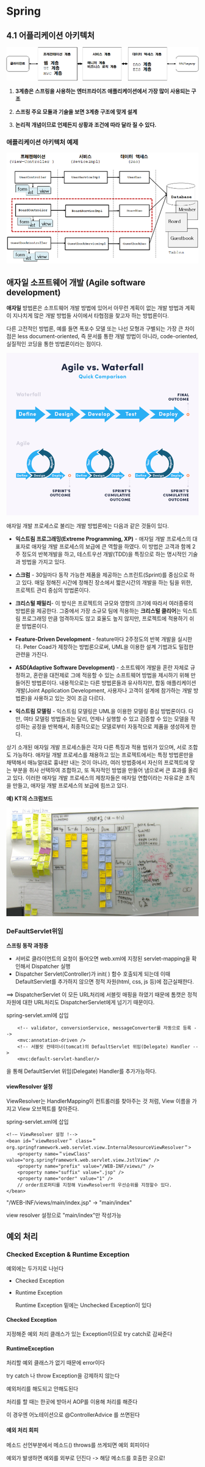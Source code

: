 # Spring

## 4.1 어플리케이션 아키텍처



![image-20211019103257878](img/image-20211019103257878.png)



1. **3계층은 스프링을 사용하는 엔터프라이즈 애플리케이션에서 가장 많이 사용되는 구조**

2. **스프링 주요 모듈과 기술을 보면 3계층 구조에 맞게 설계**

3. **논리적 개념이므로 언제든지 상황과 조건에 따라 달라 질 수 있다.**



### 애플리케이션 아키텍처 예제

![image-20211019103441058](img/image-20211019103441058.png)







## 애자일 소프트웨어 개발 (Agile software development) 

**애자일** 방법론은 소프트웨어 개발 방법에 있어서 아무런 계획이 없는 개발 방법과 계획이 지나치게 많은 개발 방법들 사이에서 타협점을 찾고자 하는 방법론이다. 

다른 고전적인 방법론, 예를 들면 폭포수 모델 또는 나선 모형과 구별되는 가장 큰 차이점은 less document-oriented, 즉 문서를 통한 개발 방법이 아니라, code-oriented, 실질적인 코딩을 통한 방법론이라는 점이다.



![agile-vs-waterfall](img/agile-vs-waterfall.jpg)



애자일 개발 프로세스로 불리는 개발 방법론에는 다음과 같은 것들이 있다.

- **익스트림 프로그래밍(Extreme Programming, XP)** - 애자일 개발 프로세스의 대표자로 애자일 개발 프로세스의 보급에 큰 역할을 하였다. 이 방법은 고객과 함께 2주 정도의 반복개발을 하고, 테스트우선 개발(TDD)을 특징으로 하는 명시적인 기술과 방법을 가지고 있다.

- **스크럼** - 30일마다 동작 가능한 제품을 제공하는 스프린트(Sprint)를 중심으로 하고 있다. 매일 정해진 시간에 정해진 장소에서 짧은시간의 개발을 하는 팀을 위한, 프로젝트 관리 중심의 방법론이다.

- **크리스털 패밀리**- 이 방식은 프로젝트의 규모와 영향의 크기에 따라서 여러종류의 방법론을 제공한다. 그중에서 가장 소규모 팀에 적용하는 **크리스털 클리어**는 익스트림 프로그래밍 만큼 엄격하지도 않고 효율도 높지 않지만, 프로젝트에 적용하기 쉬운 방법론이다.

- **Feature-Driven Development** - feature마다 2주정도의 반복 개발을 실시한다. Peter Coad가 제창하는 방법론으로써, UML을 이용한 설계 기법과도 밀접한 관련을 가진다.

- **ASD(Adaptive Software Development)** - 소프트웨어 개발을 혼란 자체로 규정하고, 혼란을 대전제로 그에 적응할 수 있는 소프트웨어 방법을 제시하기 위해 만들어진 방법론이다. 내용적으로는 다른 방법론들과 유사하지만, 합동 애플리케이션 개발(Joint Application Development, 사용자나 고객이 설계에 참가하는 개발 방법론)을 사용하고 있는 것이 조금 다르다.

- **익스트림 모델링** - 익스트림 모델링은 UML을 이용한 모델링 중심 방법론이다. 다만, 여타 모델링 방법들과는 달리, 언제나 실행할 수 있고 검증할 수 있는 모델을 작성하는 공정을 반복해서, 최종적으로는 모델로부터 자동적으로 제품을 생성하게 한다.

상기 소개된 애자일 개발 프로세스들은 각자 다른 특징과 적용 범위가 있으며, 서로 조합도 가능하다. 애자일 개발 프로세스를 채용하고 있는 프로젝트에서는 특정 방법론만을 채택해서 매뉴얼대로 흉내만 내는 것이 아니라, 여러 방법중에서 자신의 프로젝트에 맞는 부분을 취사 선택하여 조합하고, 또 독자적인 방법을 만들어 냄으로써 큰 효과를 올리고 있다. 이러한 애자일 개발 프로세스의 제창자들은 애자일 연합이라는 자유로운 조직을 만들고, 애자일 개발 프로세스의 보급에 힘쓰고 있다.



**예) KT의 스크럼보드**

![KakaoTalk_20211019_113212069](img/KakaoTalk_20211019_113212069.jpg)





### DeFaultServlet위임

**스프링 동작 과정중**

- 서버로 클라이언트의 요청이 들어오면 web.xml에 지정된 servlet-mapping을 확인해서 Dispatcher 실행 
- Dispatcher Servlet(Controller)가 init( ) 함수 호출되게 되는데 이때 DefaultServlet를 추가하지 않으면 정적 자원(html, css, js 등)에 접근실패한다.

==> DispatcherServlet 이 모든 URL처리에 서블릿 매핑을 하였기 때문에 톰캣은 정적 자원에 대한 URL처리도 DispatcherServlet에게 넘기기 때문이다.



spring-servlet.xml에 삽입

```
	<!-- validator, conversionService, messageConverter를 자동으로 등록 -->
	<mvc:annotation-driven />
	<!-- 서블릿 컨테이너(tomcat)의 DefaultServlet 위임(Delegate) Handler -->
	<mvc:default-servlet-handler/>
```

을 통해  DefaultServlet 위임(Delegate) Handler를 추가가능하다.



#### viewResolver 설정

ViewResolver는 HandlerMapping이 컨트롤러를 찾아주는 것 처럼, View 이름을 가지고 View 오브젝트를 찾아준다.



spring-servlet.xml에 삽입

	<!-– ViewResolver 설정 !-->
	<bean id=＂viewResolver＂ class=＂org.springframework.web.servlet.view.InternalResourceViewResolver＂>
	    <property name=＂viewClass" value="org.springframework.web.servlet.view.JstlView" />
	    <property name="prefix" value="/WEB-INF/views/" />
	    <property name="suffix" value=".jsp" />
	    <property name="order" value="1" />
	    // order프로퍼티를 지정해 ViewResolver의 우선순위를 지정할수 있다.
	</bean>

"/WEB-INF/views/main/index.jsp" -> "main/index"

view resolver 설정으로 "main/index"만 작성가능



## 예외 처리

### Checked Exception & Runtime Exception

예외에는 두가지로 나뉜다

- Checked Exception

- Runtime Exception

  Runtime Exception 밑에는 Unchecked Exception이 있다



#### Checked Exception

지정해준 예외 처리 클래스가 있는 Exception이므로 try catch로 감싸준다



#### RuntimeException

처리할 예외 클래스가 없기 때문에 error이다

try catch 나 throw Exception을 강제하지 않는다

예외처리를 해도되고 안해도된다

처리를 할 때는 한곳에 받아서 AOP를 이용해 처리를 해준다

이 경우엔 어노테이션으로 @ControllerAdvice 를 쓰면된다



#### 예외 처리 회피

메소드 선언부분에서 메소드()  throws를 쓰게되면 예외 회피이다

예외가 발생하면 예외를 외부로 던진다 -> 해당 메소드를 호출한 곳으로!
